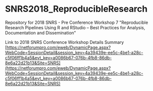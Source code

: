# SNRS2018_ReproducibleResearch
Repository for 2018 SNRS - Pre Conference Workshop 7 "Reproducible Research Pipelines Using R and RStudio – Best Practices for Analysis, Documentation and Dissemination"

Link to 2018 SNRS Conference Workshop Details Summary [https://netforumpro.com/eweb/DynamicPage.aspx?WebCode=SessionDetail&session_key=4a39439e-ee5c-4be1-a28c-c5f06ff1b4a5&evt_key=a0086b67-076b-4fb8-86db-8e6a22d21b13&Site=SNRS](https://netforumpro.com/eweb/DynamicPage.aspx?WebCode=SessionDetail&session_key=4a39439e-ee5c-4be1-a28c-c5f06ff1b4a5&evt_key=a0086b67-076b-4fb8-86db-8e6a22d21b13&Site=SNRS)


